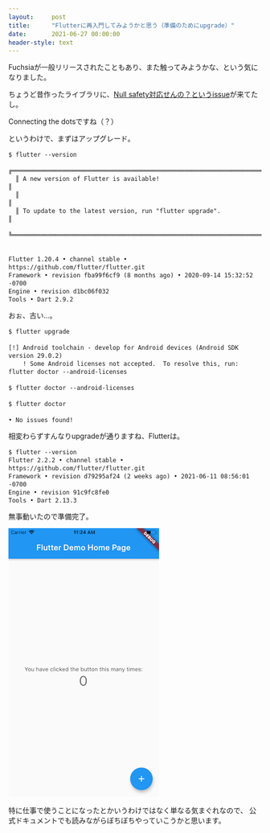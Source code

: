 ```yaml
---
layout:     post
title:      "Flutterに再入門してみようかと思う（準備のためにupgrade）"
date:       2021-06-27 00:00:00
header-style: text
---
```

Fuchsiaが一般リリースされたこともあり、また触ってみようかな、という気になりました。

ちょうど昔作ったライブラリに、[Null safety対応せんの？というissue](https://github.com/tnantoka/flutter_shapes/issues/1)が来てたし。

Connecting the dotsですね（？）

というわけで、まずはアップグレード。

```
$ flutter --version
  ╔════════════════════════════════════════════════════════════════════════════╗
  ║ A new version of Flutter is available!                                     ║
  ║                                                                            ║
  ║ To update to the latest version, run "flutter upgrade".                    ║
  ╚════════════════════════════════════════════════════════════════════════════╝


Flutter 1.20.4 • channel stable • https://github.com/flutter/flutter.git
Framework • revision fba99f6cf9 (8 months ago) • 2020-09-14 15:32:52 -0700
Engine • revision d1bc06f032
Tools • Dart 2.9.2
```


おぉ、古い…。

```
$ flutter upgrade

[!] Android toolchain - develop for Android devices (Android SDK version 29.0.2)
    ! Some Android licenses not accepted.  To resolve this, run: flutter doctor --android-licenses

$ flutter doctor --android-licenses

$ flutter doctor

• No issues found!
```

相変わらずすんなりupgradeが通りますね、Flutterは。

```
$ flutter --version
Flutter 2.2.2 • channel stable • https://github.com/flutter/flutter.git
Framework • revision d79295af24 (2 weeks ago) • 2021-06-11 08:56:01 -0700
Engine • revision 91c9fc8fe0
Tools • Dart 2.13.3
```

無事動いたので準備完了。

![](/img/in-post/20210627112623.png)


特に仕事で使うことになったとかいうわけではなく単なる気まぐれなので、
公式ドキュメントでも読みながらぼちぼちやっていこうかと思います。

